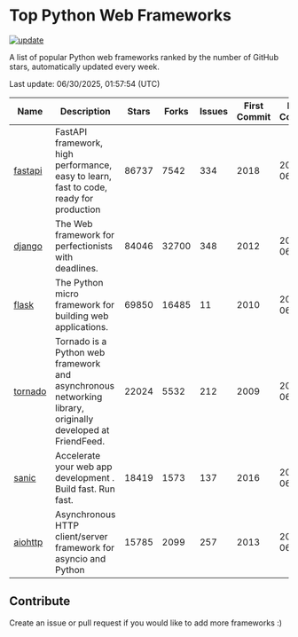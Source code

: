 # Top Python Web Frameworks

[![update](https://github.com/sunnysid3up/python-web-frameworks/actions/workflows/update.yml/badge.svg)](https://github.com/sunnysid3up/python-web-frameworks/actions/workflows/update.yml)

A list of popular Python web frameworks ranked by the number of GitHub stars, automatically updated every week.

Last update: 06/30/2025, 01:57:54 (UTC)

| Name          | Description          | Stars                     | Forks          | Issues               | First Commit        | Last Commit         |
|---------------|----------------------|---------------------------|----------------|----------------------|---------------------|---------------------|
| [fastapi](https://github.com/fastapi/fastapi) | FastAPI framework, high performance, easy to learn, fast to code, ready for production | 86737 | 7542 | 334 | 2018 | 2025-06-30 |
| [django](https://github.com/django/django) | The Web framework for perfectionists with deadlines. | 84046 | 32700 | 348 | 2012 | 2025-06-30 |
| [flask](https://github.com/pallets/flask) | The Python micro framework for building web applications. | 69850 | 16485 | 11 | 2010 | 2025-06-30 |
| [tornado](https://github.com/tornadoweb/tornado) | Tornado is a Python web framework and asynchronous networking library, originally developed at FriendFeed. | 22024 | 5532 | 212 | 2009 | 2025-06-29 |
| [sanic](https://github.com/sanic-org/sanic) |  Accelerate your web app development . Build fast. Run fast. | 18419 | 1573 | 137 | 2016 | 2025-06-29 |
| [aiohttp](https://github.com/aio-libs/aiohttp) | Asynchronous HTTP client/server framework for asyncio and Python | 15785 | 2099 | 257 | 2013 | 2025-06-29 |

## Contribute 

Create an issue or pull request if you would like to add more frameworks :)